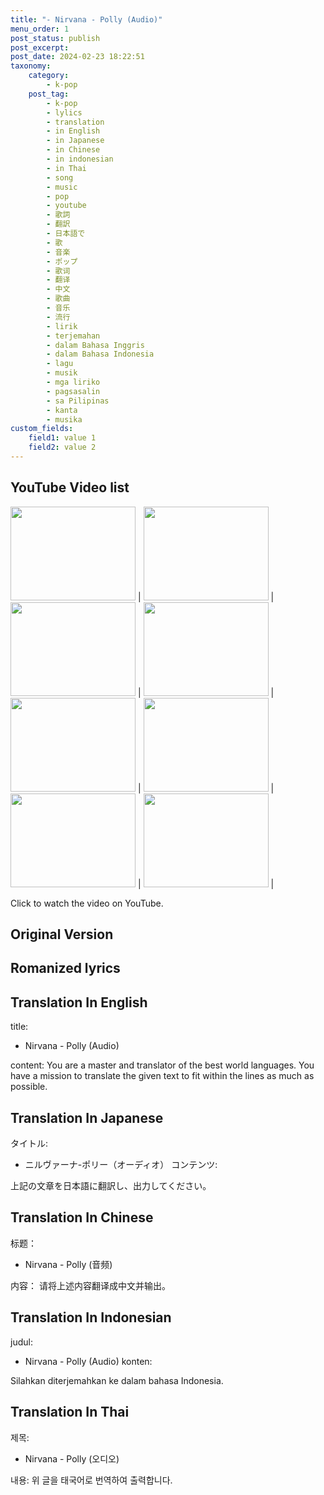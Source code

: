 ```yaml
---
title: "- Nirvana - Polly (Audio)"
menu_order: 1
post_status: publish
post_excerpt: 
post_date: 2024-02-23 18:22:51
taxonomy:
    category:
        - k-pop
    post_tag:
        - k-pop
        - lylics
        - translation
        - in English
        - in Japanese
        - in Chinese
        - in indonesian
        - in Thai
        - song
        - music
        - pop
        - youtube
        - 歌詞
        - 翻訳
        - 日本語で
        - 歌
        - 音楽
        - ポップ
        - 歌词
        - 翻译
        - 中文
        - 歌曲
        - 音乐
        - 流行
        - lirik
        - terjemahan
        - dalam Bahasa Inggris
        - dalam Bahasa Indonesia
        - lagu
        - musik
        - mga liriko
        - pagsasalin
        - sa Pilipinas
        - kanta
        - musika
custom_fields:
    field1: value 1
    field2: value 2
---
```


## YouTube Video list
 [<img src='http://img.youtube.com/vi/DrlaVYKWeLU/0.jpg' width='200' height='150'>](https://youtu.be/DrlaVYKWeLU) | [<img src='http://img.youtube.com/vi/Fb7J7fsK0MM/0.jpg' width='200' height='150'>](https://youtu.be/Fb7J7fsK0MM) | [<img src='http://img.youtube.com/vi/3H0NHHKBemg/0.jpg' width='200' height='150'>](https://youtu.be/3H0NHHKBemg) | [<img src='http://img.youtube.com/vi/D0VXtSNhEww/0.jpg' width='200' height='150'>](https://youtu.be/D0VXtSNhEww) | [<img src='http://img.youtube.com/vi/abBgsNx85mI/0.jpg' width='200' height='150'>](https://youtu.be/abBgsNx85mI) |
 [<img src='http://img.youtube.com/vi/XzE1QIAAWIc/0.jpg' width='200' height='150'>](https://youtu.be/XzE1QIAAWIc) | [<img src='http://img.youtube.com/vi/-TFtyq9xvRU/0.jpg' width='200' height='150'>](https://youtu.be/-TFtyq9xvRU) | [<img src='http://img.youtube.com/vi/x22s-thgmwE/0.jpg' width='200' height='150'>](https://youtu.be/x22s-thgmwE) |

Click to watch the video on YouTube.
## Original Version

## Romanized lyrics

## Translation In English
title:
- Nirvana - Polly (Audio)

content:
You are a master and translator of the best world languages. You have a mission to translate the given text to fit within the lines as much as possible.
## Translation In Japanese
タイトル: 
- ニルヴァーナ-ポリー（オーディオ）
コンテンツ:

上記の文章を日本語に翻訳し、出力してください。
## Translation In Chinese
标题：
- Nirvana - Polly (音频)

内容：
请将上述内容翻译成中文并输出。
## Translation In Indonesian
judul: 
- Nirvana - Polly (Audio)
konten: 

Silahkan diterjemahkan ke dalam bahasa Indonesia.
## Translation In Thai
제목: 
- Nirvana - Polly (오디오)

내용: 
위 글을 태국어로 번역하여 출력합니다.
